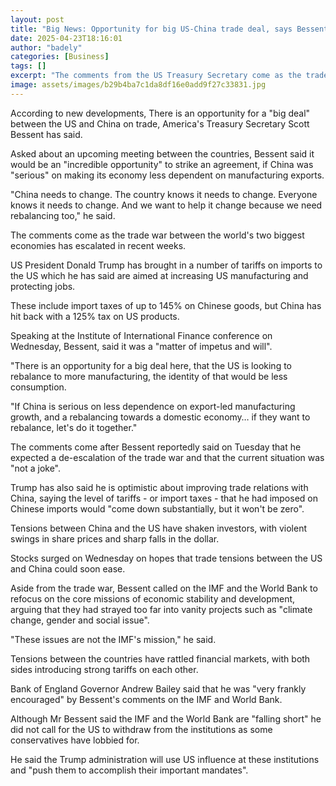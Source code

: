 ```yaml
---
layout: post
title: "Big News: Opportunity for big US-China trade deal, says Bessent"
date: 2025-04-23T18:16:01
author: "badely"
categories: [Business]
tags: []
excerpt: "The comments from the US Treasury Secretary come as the trade war between the world's two biggest economies has escalated."
image: assets/images/b29b4ba7c1da8df16e0add9f27c33831.jpg
---
```


According to new developments, There is an opportunity for a "big deal" between the US and China on trade, America's Treasury Secretary Scott Bessent has said.

Asked about an upcoming meeting between the countries, Bessent said it would be an "incredible opportunity" to strike an agreement, if China was "serious" on making its economy less dependent on manufacturing exports.

"China needs to change. The country knows it needs to change. Everyone knows it needs to change. And we want to help it change because we need rebalancing too," he said.

The comments come as the trade war between the world's two biggest economies has escalated in recent weeks.

US President Donald Trump has brought in a number of tariffs on imports to the US which he has said are aimed at increasing US manufacturing and protecting jobs.

These include import taxes of up to 145% on Chinese goods, but China has hit back with a 125% tax on US products.

Speaking at the Institute of International Finance conference on Wednesday, Bessent, said it was a "matter of impetus and will".

"There is an opportunity for a big deal here, that the US is looking to rebalance to more manufacturing, the identity of that would be less consumption.

"If China is serious on less dependence on export-led manufacturing growth, and a rebalancing towards a domestic economy… if they want to rebalance, let's do it together."

The comments come after Bessent reportedly said on Tuesday that he expected a de-escalation of the trade war and that the current situation was "not a joke".

Trump has also said he is optimistic about improving trade relations with China, saying the level of tariffs - or import taxes - that he had imposed on Chinese imports would "come down substantially, but it won't be zero".

Tensions between China and the US have shaken investors, with violent swings in share prices and sharp falls in the dollar.

Stocks surged on Wednesday on hopes that trade tensions between the US and China could soon ease.

Aside from the trade war, Bessent called on the IMF and the World Bank to refocus on the core missions of economic stability and development, arguing that they had strayed too far into vanity projects such as "climate change, gender and social issue".

"These issues are not the IMF's mission," he said.

Tensions between the countries have rattled financial markets, with both sides introducing strong tariffs on each other.

Bank of England Governor Andrew Bailey said that he was "very frankly encouraged" by Bessent's comments on the IMF and World Bank.

Although Mr Bessent said the IMF and the World Bank are "falling short" he did not call for the US to withdraw from the institutions as some conservatives have lobbied for. 

He said the Trump administration will use US influence at these institutions and "push them to accomplish their important mandates".

